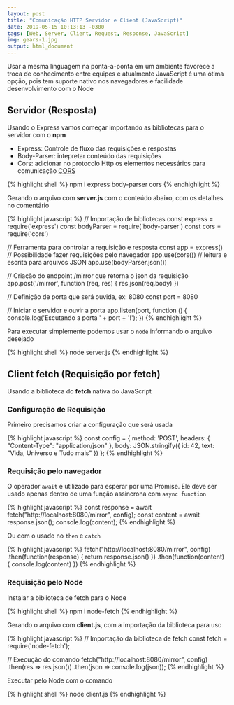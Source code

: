 ```yaml
---
layout: post
title: "Comunicação HTTP Servidor e Client (JavaScript)"
date: 2019-05-15 10:13:13 -0300
tags: [Web, Server, Client, Request, Response, JavaScript]
img: gears-1.jpg
output: html_document
---
```




Usar a mesma linguagem na ponta-a-ponta em um ambiente favorece a troca de conhecimento entre equipes e atualmente JavaScript é uma ótima opção, pois tem suporte nativo nos navegadores e facilidade desenvolvimento com o Node

## Servidor (Resposta)

Usando o Express vamos começar importando as bibliotecas para o servidor com o **npm**  
* Express: Controle de fluxo das requisições e respostas  
* Body-Parser: intepretar conteúdo das requisições  
* Cors: adicionar no protocolo Http os elementos necessários para comunicação [CORS](https://pt.wikipedia.org/wiki/Cross-origin_resource_sharing)


{% highlight shell %}
npm i express body-parser cors
{% endhighlight %}

Gerando o arquivo com **server.js** com o conteúdo abaixo, com os detalhes no comentário


{% highlight javascript %}
// Importação de bibliotecas
const express = require('express')
const bodyParser = require('body-parser')
const cors = require('cors')

// Ferramenta para controlar a requisição e resposta
const app = express()
// Possibilidade fazer requisições pelo navegador
app.use(cors())
// leitura e escrita para arquivos JSON
app.use(bodyParser.json())

// Criação do endpoint /mirror que retorna o json da requisição
app.post('/mirror', function (req, res) {
	res.json(req.body)
})

// Definição de porta que será ouvida, ex: 8080
const port = 8080

// Iniciar o servidor e ouvir a porta 
app.listen(port, function () {
    console.log('Escutando a porta ' + port + '!');
})
{% endhighlight %}

Para executar simplemente podemos usar o `node` informando o arquivo desejado


{% highlight shell %}
node server.js
{% endhighlight %}

## Client fetch (Requisição por fetch)

Usando a biblioteca do **fetch** nativa do JavaScript

### Configuração de Requisição

Primeiro precisamos criar a configuração que será usada


{% highlight javascript %}
const config = {
	method: 'POST',
	headers: {
		"Content-Type": "application/json"
	},
	body: JSON.stringify({
		id: 42,
		text: "Vida, Universo e Tudo mais"
	})
};
{% endhighlight %}

### Requisição pelo navegador

O operador `await` é utilizado para esperar por uma Promise. Ele deve ser usado apenas dentro de uma função assíncrona com `async function`


{% highlight javascript %}
const response = await fetch("http://localhost:8080/mirror", config);
const content = await response.json();
console.log(content);
{% endhighlight %}

Ou com o usado no `then` e `catch` 


{% highlight javascript %}
fetch("http://localhost:8080/mirror", config)
	.then(function(response) { return response.json() })
	.then(function(content) { console.log(content) })
{% endhighlight %}

### Requisição pelo Node

Instalar a biblioteca de fetch para o Node


{% highlight shell %}
npm i node-fetch
{% endhighlight %}

Gerando o arquivo com **client.js**, com a importação da biblioteca para uso


{% highlight javascript %}
// Importação da biblioteca de fetch
const fetch = require('node-fetch');

// Execução do comando
fetch("http://localhost:8080/mirror", config)
    .then(res => res.json())
    .then(json => console.log(json));
{% endhighlight %}

Executar pelo Node com o comando


{% highlight shell %}
node client.js
{% endhighlight %}
